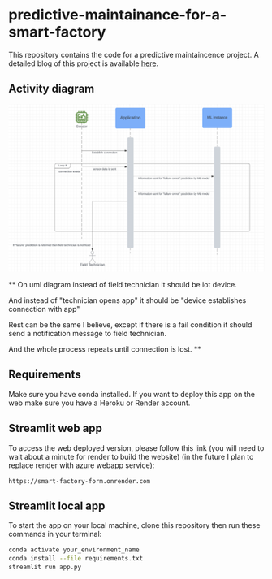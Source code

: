 # predictive-maintainance-for-a-smart-factory
This repository contains the code for a predictive maintaincence project. A detailed blog of this project is available [here](https://medium.com/@ataul.akbar/how-to-build-a-predictive-maintainance-system-for-a-smart-factory-mlops-2b251434d7c3).



## Activity diagram
![Alt text](./images/2nd-fixed-image.png)

** 
On uml diagram instead of field technician it should be iot device. 

And instead of "technician opens app" it should be "device establishes connection with app" 

Rest can be the same I believe, except if there is a fail condition it should send a notification message to field technician. 

And the whole process repeats until connection is lost. 
**

## Requirements
Make sure you have conda installed. If you want to deploy this app on the web make sure you have a Heroku or Render account.



## Streamlit web app

To access the web deployed version, please follow this link (you will need to wait about a minute for render to build the website) (in the future I plan to replace render with azure webapp service):
```
https://smart-factory-form.onrender.com
```

## Streamlit local app
To start the  app on your local machine, clone this repository then run these commands in your terminal:
```bash
conda activate your_environment_name
conda install --file requirements.txt
streamlit run app.py
```

